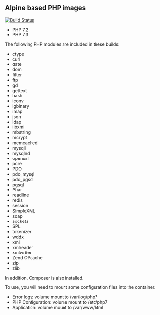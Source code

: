 ## Alpine based PHP images

[![Build Status](https://travis-ci.com/codementality/alpine-images.svg?branch=master)](https://travis-ci.com/codementality/alpine-images)

* PHP 7.2
* PHP 7.3

The following PHP modules are included in these builds:

* ctype
* curl
* date
* dom
* filter
* ftp
* gd
* gettext
* hash
* iconv
* igbinary
* imap
* json
* ldap
* libxml
* mbstring
* mcrypt
* memcached
* mysqli
* mysqlnd
* openssl
* pcre
* PDO
* pdo_mysql
* pdo_pgsql
* pgsql
* Phar
* readline
* redis
* session
* SimpleXML
* soap
* sockets
* SPL
* tokenizer
* wddx
* xml
* xmlreader
* xmlwriter
* Zend OPcache
* zip
* zlib

In addition, Composer is also installed.

To use, you will need to mount some configuration files into the container.

* Error logs:         volume mount to /var/log/php7
* PHP Configuration:  volume mount to /etc/php7
* Application:        volume mount to /var/www/html

